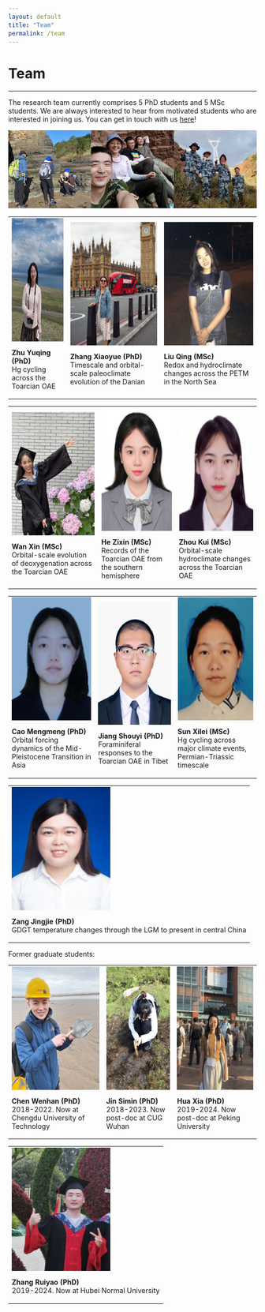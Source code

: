 ```yaml
---
layout: default
title: "Team"
permalink: /team
---
```

<!-- Google tag (gtag.js) -->
<script async src="https://www.googletagmanager.com/gtag/js?id=G-1KXMJR6E0L"></script>
<script>
  window.dataLayer = window.dataLayer || [];
  function gtag(){dataLayer.push(arguments);}
  gtag('js', new Date());

  gtag('config', 'G-1KXMJR6E0L');
</script>
# Team
* * *
The research team currently comprises 5 PhD students and 5 MSc students. We are always interested to hear from motivated students who are interested in joining us. You can get in touch with us [here](mailto:davidkemp@cug.edu.cn)!

<img src="/images/teamfieldwork.png" alt="Team fieldwork">

<table>
    <tr>
        <td>
            <img src="/images/zhuyuqing_pic.jpg" alt="Zhu Yuqing" width="200" height="250" align="top">
            <p><b>Zhu Yuqing (PhD)</b><br>Hg cycling across the Toarcian OAE</p>
        </td>
        <td>
            <img src="/images/zhangxiaoyue_pic.jpg" alt="Zhang Xiaoyue" width="200" height="250" align="top">
            <p><b>Zhang Xiaoyue (PhD)</b><br>Timescale and orbital-scale paleoclimate evolution of the Danian</p>
        </td>
        <td>
            <img src="/images/liuqing_pic.jpg" alt="Liu Qing" width="200" height="250" align="top">
            <p><b>Liu Qing (MSc)</b><br>Redox and hydroclimate changes across the PETM in the North Sea</p>
        </td>
    </tr>
</table>
<table>
    <tr>
        <td>
            <img src="/images/wanxin_pic.jpg" alt="Wan Xin" width="200" height="250" align="top">
            <p><b>Wan Xin (MSc)</b><br>Orbital-scale evolution of deoxygenation across the Toarcian OAE</p>
        </td>
        <td>
            <img src="/images/hezixin.png" alt="He Zixin" width="200" height="250" align="top">
            <p><b>He Zixin (MSc)</b><br>Records of the Toarcian OAE from the southern hemisphere</p>
        </td>
        <td>
            <img src="/images/zhoukui.png" alt="Zhou Kui" width="200" height="250" align="top">
            <p><b>Zhou Kui (MSc)</b><br>Orbital-scale hydroclimate changes across the Toarcian OAE</p>
        </td>
    </tr>
</table>
<table>
    <tr>
        <td>
            <img src="/images/caomengmeng.png" alt="Cao Mengmeng" width="200" height="250" align="top">
            <p><b>Cao Mengmeng (PhD)</b><br>Orbital forcing dynamics of the Mid-Pleistocene Transition in Asia</p>
        </td>
        <td>
            <img src="/images/jiangshouyi.png" alt="Jiang Shouyi" width="200" height="250" align="top">
            <p><b>Jiang Shouyi (PhD)</b><br>Foraminiferal responses to the Toarcian OAE in Tibet</p>
        </td>
        <td>
            <img src="/images/sunxilei.png" alt="Sun Xilei" width="200" height="250" align="top">
            <p><b>Sun Xilei (MSc)</b><br>Hg cycling across major climate events, Permian-Triassic timescale</p>
        </td>
    </tr>
</table>
<table>
    <tr>
        <td>
            <img src="/images/zangjingjie.png" alt="Zang Jingie" width="200" height="250" align="top">
            <p><b>Zang Jingjie (PhD)</b><br>GDGT temperature changes through the LGM to present in central China</p>
        </td>
    </tr>
</table>

Former graduate students:

<table>
    <tr>
        <td>
            <img src="/images/chenwenhan_pic.jpg" alt="Chen Wenhan" width="200" height="250" align="top">
            <p><b>Chen Wenhan (PhD)</b><br>2018-2022. Now at Chengdu University of Technology</p>
        </td>
        <td>
            <img src="/images/jinsimin_pic.jpg" alt="Jin Simin" width="200" height="250" align="top">
            <p><b>Jin Simin (PhD)</b><br>2018-2023. Now post-doc at CUG Wuhan</p>
        </td>
        <td>
            <img src="/images/huaxia_pic.jpg" alt="Hua Xia" width="200" height="250" align="top">
            <p><b>Hua Xia (PhD)</b><br>2019-2024. Now post-doc at Peking University</p>
        </td>
    </tr>
</table>
<table>
    <tr>
        <td>
            <img src="/images/zhangruiyao_pic.jpg" alt="Zhang Ruiyao" width="200" height="250" align="top">
            <p><b>Zhang Ruiyao (PhD)</b><br>2019-2024. Now at Hubei Normal University</p>
        </td>
    </tr>
</table>
